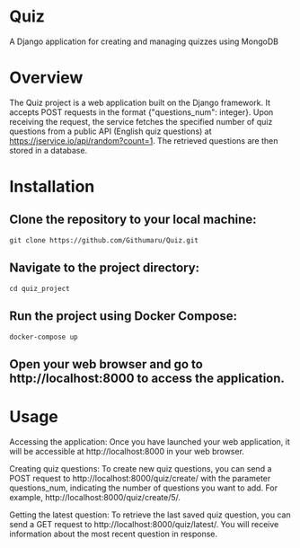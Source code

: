 # Quiz
A Django application for creating and managing quizzes using MongoDB

# Overview

The Quiz project is a web application built on the Django framework. It accepts POST requests in the format {"questions_num": integer}.
Upon receiving the request, the service fetches the specified number of quiz questions from a public API (English quiz questions) at https://jservice.io/api/random?count=1.
The retrieved questions are then stored in a database.

# Installation

## Clone the repository to your local machine:
```
git clone https://github.com/Githumaru/Quiz.git
```

## Navigate to the project directory:
```
cd quiz_project
```

## Run the project using Docker Compose:
```
docker-compose up
```

## Open your web browser and go to http://localhost:8000 to access the application.

# Usage

Accessing the application: Once you have launched your web application, it will be accessible at http://localhost:8000 in your web browser.

Creating quiz questions: To create new quiz questions, you can send a POST request to http://localhost:8000/quiz/create/ with the parameter questions_num, indicating the number of questions you want to add. For example, http://localhost:8000/quiz/create/5/.

Getting the latest question: To retrieve the last saved quiz question, you can send a GET request to http://localhost:8000/quiz/latest/. You will receive information about the most recent question in response.

